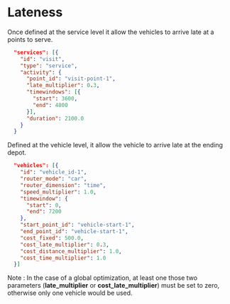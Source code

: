 # Lateness

Once defined at the service level it allow the vehicles to arrive late at a points to serve.

```json
  "services": [{
    "id": "visit",
    "type": "service",
    "activity": {
      "point_id": "visit-point-1",
      "late_multiplier": 0.3,
      "timewindows": [{
        "start": 3600,
        "end": 4800
      }],
      "duration": 2100.0
    }
  }
```

Defined at the vehicle level, it allow the vehicle to arrive late at the ending depot.

```json
  "vehicles": [{
    "id": "vehicle_id-1",
    "router_mode": "car",
    "router_dimension": "time",
    "speed_multiplier": 1.0,
    "timewindow": {
      "start": 0,
      "end": 7200
    },
    "start_point_id": "vehicle-start-1",
    "end_point_id": "vehicle-start-1",
    "cost_fixed": 500.0,
    "cost_late_multiplier": 0.3,
    "cost_distance_multiplier": 1.0,
    "cost_time_multiplier": 1.0
  }]
```

Note : In the case of a global optimization, at least one those two parameters (**late_multiplier** or **cost_late_multiplier**) must be set to zero, otherwise only one vehicle would be used.

